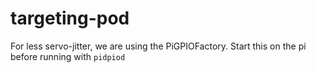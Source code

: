 # targeting-pod
For less servo-jitter, we are using the PiGPIOFactory. Start this on the pi before running with `pidpiod`
